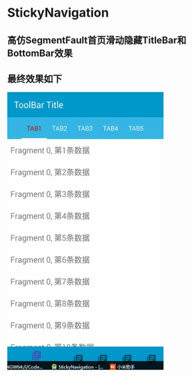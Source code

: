 # StickyNavigation

## 高仿SegmentFault首页滑动隐藏TitleBar和BottomBar效果

## 最终效果如下

<img src="gif/sticky_navigation.gif" width = "360" height = "640" alt="图片名称" align=center />